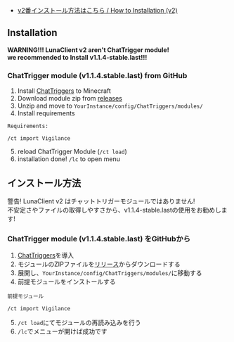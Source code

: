 - [v2番インストール方法はこちら / How to Installation (v2)](docs/how2install.md)


## Installation
<strong>WARNING!!! LunaClient v2 aren't ChatTrigger module! <br/>
we recommended to Install v1.1.4-stable.last!!!
</strong>

### ChatTrigger module (v1.1.4.stable.last) from GitHub
1. Install [ChatTriggers](https://www.chattriggers.com/) to Minecraft
2. Download module zip from [releases](https://github.com/luna724/LunaClient/releases)
3. Unzip and move to `YourInstance/config/ChatTriggers/modules/`
4. Install requirements
```plaintext
Requirements:

/ct import Vigilance
```
5. reload ChatTrigger Module (`/ct load`)
6. installation done! `/lc` to open menu


## インストール方法
警告! LunaClient v2 はチャットトリガーモジュールではありません! <br/>
不安定さやファイルの取得しやすさから、v1.1.4-stable.lastの使用をお勧めします!

### ChatTrigger module (v1.1.4.stable.last) をGitHubから
1. [ChatTriggers](https://www.chattriggers.com/)を導入
2. モジュールのZIPファイルを[リリース](https://github.com/luna724/LunaClient/releases)からダウンロードする
3. 展開し、`YourInstance/config/ChatTriggers/modules/`に移動する
4. 前提モジュールをインストールする
```plaintext
前提モジュール

/ct import Vigilance
```
5. `/ct load`にてモジュールの再読み込みを行う
6. `/lc`でメニューが開けば成功です
